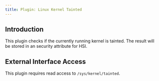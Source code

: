 ```yaml
---
title: Plugin: Linux Kernel Tainted
---
```


## Introduction

This plugin checks if the currently running kernel is tainted. The result will
be stored in an security attribute for HSI.

## External Interface Access

This plugin requires read access to `/sys/kernel/tainted`.
